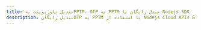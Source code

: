 ---title: تبدیل پاورپوینت بهPPTM، OTP به PPTM مبدل رایگان یا Nodejs SDKdescription: تبدیل رایگانOTP به PPTM با استفاده از Nodejs Cloud APIs & SDK. همچنین اسناد Microsoft PowerPoint را در Cloud ایجاد، ویرایش و رندر کنید.---